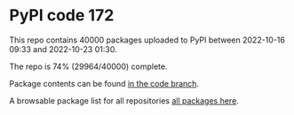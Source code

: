 # PyPI code 172

This repo contains 40000 packages uploaded to PyPI between 
2022-10-16 09:33 and 2022-10-23 01:30.

The repo is 74% (29964/40000) complete.

Package contents can be found [in the code branch](https://github.com/pypi-data/pypi-mirror-172/tree/code/packages).

A browsable package list for all repositories [all packages here](https://pypi-data.github.io/website/repositories/pypi-mirror-172).


